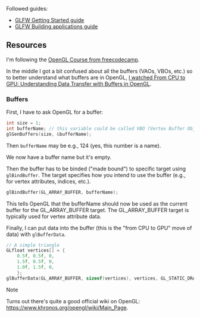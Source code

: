 Followed guides:

- [GLFW Getting Started guide](https://www.glfw.org/docs/latest/quick_guide.html)
- [GLFW Building applications guide](https://www.glfw.org/docs/latest/build_guide.html#build_link_osx)

## Resources

I'm following the [OpenGL Course from freecodecamp](https://youtu.be/45MIykWJ-C4).

In the middle I got a bit confused about all the buffers (VAOs, VBOs, etc.) so to better understand what buffers are in
OpenGL, [I watched From CPU to GPU: Understanding Data Transfer with Buffers in OpenGL](https://youtu.be/DsMohErqXzg).

### Buffers

First, I have to ask OpenGL for a buffer:

```c
int size = 1;
int bufferName; // this variable could be called VBO (Vertex Buffer Object)
glGenBuffers(size, &bufferName);
```

Then `bufferName` may be e.g., 124 (yes, this number is a name).

We now have a buffer name but it's empty.

Then the buffer has to be binded ("made bound") to specific target using `glBindBuffer`.
The target specifies how you intend to use the buffer (e.g., for vertex attributes, indices, etc.).

```c
glBindBuffer(GL_ARRAY_BUFFER, bufferName);
```

This tells OpenGL that the bufferName should now be used as the current buffer for the GL_ARRAY_BUFFER target.
The GL_ARRAY_BUFFER target is typically used for vertex attribute data.

Finally, I can put data into the buffer (this is the "from CPU to GPU" move of data) with `glBufferData`.

```c
// A simple triangle
GLfloat vertices[] = {
    0.5f, 0.5f, 0,
    1.5f, 0.5f, 0,
    1.0f, 1.5f, 0,
    };
glBufferData(GL_ARRAY_BUFFER, sizeof(vertices), vertices, GL_STATIC_DRAW);
```

> [!NOTE]
>
> Turns out there's quite a good official wiki on OpenGL: https://www.khronos.org/opengl/wiki/Main_Page.